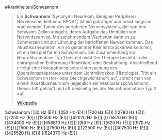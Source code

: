 #Krankheiten/Schwannom

> Ein **Schwannom** (Synonym: Neurinom, Benigner Peripherer Nervenscheidentumor BPNST) ist ein gutartiger und meist langsam wachsender Tumor des peripheren Nervensystems, der von den Schwann-Zellen ausgeht, deren Aufgabe das Umhüllen von Nervenfasern ist. Mit zunehmendem Wachstum kann es zu Schmerzen und zur Lähmung der betroffenen Nerven kommen. Das Akustikusneurinom, ein so genannter Kleinhirnbrückenwinkeltumor, ist ein Beispiel für ein Schwannom. Ein Zusammenhang zur Neurofibromatose Typ 1 besteht nicht.Die Therapie besteht in der chirurgischen Entfernung (Resektion) oder Bestrahlung. Anschließend erfolgt eine histopathologische Untersuchung des Operationspräparates unter dem Lichtmikroskop (Histologie). Tritt ein Schwannom im Hör- oder Gleichgewichtsnerv auf, spricht man von einem Akustikusneurinom (eigentlich ein Vestibularisschwannom). Dieses tritt gehäuft und oft beidseitig bei der Neurofibromatose Typ 2 auf.
>
> [Wikipedia](https://de.wikipedia.org/wiki/Schwannom)

Schwannom
[[30 Hz (E)]]
[[350 Hz (E)]]
[[700 Hz (E)]]
[[2780 Hz (E)]]
[[7250 Hz (E)]]
[[12500 Hz (E)]]
[[42020 Hz (E)]]
[[175870 Hz (E)]]
[[434000 Hz (E)]]
[[658810 Hz (E)]]
[[50 Hz (E)]]
[[620 Hz (E)]]
[[970 Hz (E)]]
[[2500 Hz (E)]]
[[7500 Hz (E)]]
[[122500 Hz (E)]]
[[307500 Hz (E)]]
[[425520 Hz (E)]]
[[624370 Hz (E)]]